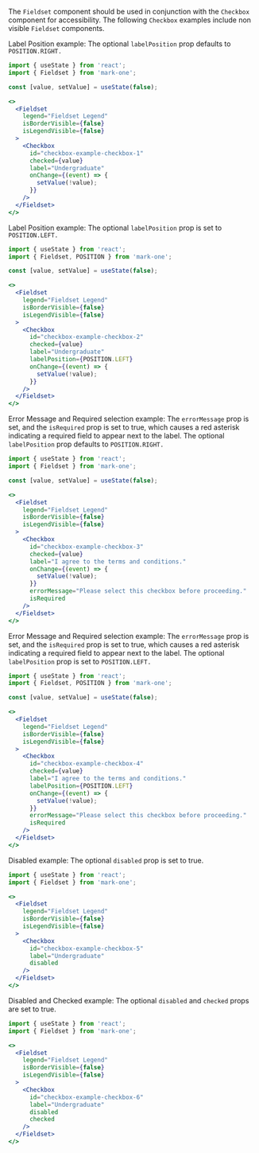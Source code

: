 The `Fieldset` component should be used in conjunction with the `Checkbox` component for accessibility. The following `Checkbox` examples include non visible `Fieldset` components.

Label Position example: The optional `labelPosition` prop defaults to `POSITION.RIGHT.`
```jsx
import { useState } from 'react';
import { Fieldset } from 'mark-one';

const [value, setValue] = useState(false);

<>
  <Fieldset
    legend="Fieldset Legend"
    isBorderVisible={false}
    isLegendVisible={false}
  >
    <Checkbox
      id="checkbox-example-checkbox-1"
      checked={value}
      label="Undergraduate"
      onChange={(event) => {
        setValue(!value);
      }}
    />
  </Fieldset>
</>
```

Label Position example: The optional `labelPosition` prop is set to `POSITION.LEFT.`
```jsx
import { useState } from 'react';
import { Fieldset, POSITION } from 'mark-one';

const [value, setValue] = useState(false);

<>
  <Fieldset
    legend="Fieldset Legend"
    isBorderVisible={false}
    isLegendVisible={false}
  >
    <Checkbox
      id="checkbox-example-checkbox-2"
      checked={value}
      label="Undergraduate"
      labelPosition={POSITION.LEFT}
      onChange={(event) => {
        setValue(!value);
      }}
    />
  </Fieldset>
</>
```

Error Message and Required selection example: The `errorMessage` prop is set, and the `isRequired` prop is set to true, which causes a red asterisk indicating a required field to appear next to the label. The optional `labelPosition` prop defaults to `POSITION.RIGHT.`
```jsx
import { useState } from 'react';
import { Fieldset } from 'mark-one';

const [value, setValue] = useState(false);

<>
  <Fieldset
    legend="Fieldset Legend"
    isBorderVisible={false}
    isLegendVisible={false}
  >
    <Checkbox
      id="checkbox-example-checkbox-3"
      checked={value}
      label="I agree to the terms and conditions."
      onChange={(event) => {
        setValue(!value);
      }}
      errorMessage="Please select this checkbox before proceeding."
      isRequired
    />
  </Fieldset>
</>
```

Error Message and Required selection example: The `errorMessage` prop is set, and the `isRequired` prop is set to true, which causes a red asterisk indicating a required field to appear next to the label. The optional `labelPosition` prop is set to `POSITION.LEFT.`
```jsx
import { useState } from 'react';
import { Fieldset, POSITION } from 'mark-one';

const [value, setValue] = useState(false);

<>
  <Fieldset
    legend="Fieldset Legend"
    isBorderVisible={false}
    isLegendVisible={false}
  >
    <Checkbox
      id="checkbox-example-checkbox-4"
      checked={value}
      label="I agree to the terms and conditions."
      labelPosition={POSITION.LEFT}
      onChange={(event) => {
        setValue(!value);
      }}
      errorMessage="Please select this checkbox before proceeding."
      isRequired
    />
  </Fieldset>
</>
```

Disabled example: The optional `disabled` prop is set to true.
```jsx
import { useState } from 'react';
import { Fieldset } from 'mark-one';

<>
  <Fieldset
    legend="Fieldset Legend"
    isBorderVisible={false}
    isLegendVisible={false}
  >
    <Checkbox
      id="checkbox-example-checkbox-5"
      label="Undergraduate"
      disabled
    />
  </Fieldset>
</>
```

Disabled and Checked example: The optional `disabled` and `checked` props are set to true.
```jsx
import { useState } from 'react';
import { Fieldset } from 'mark-one';

<>
  <Fieldset
    legend="Fieldset Legend"
    isBorderVisible={false}
    isLegendVisible={false}
  >
    <Checkbox
      id="checkbox-example-checkbox-6"
      label="Undergraduate"
      disabled
      checked
    />
  </Fieldset>
</>
```
